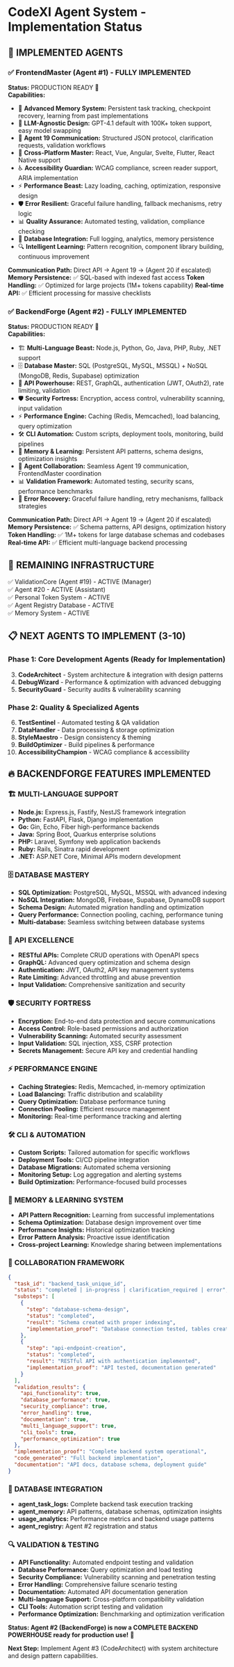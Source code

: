 
# CodeXI Agent System - Implementation Status

## 🚀 IMPLEMENTED AGENTS

### ✅ FrontendMaster (Agent #1) - FULLY IMPLEMENTED
**Status:** PRODUCTION READY 🎯  
**Capabilities:**
- 🧠 **Advanced Memory System:** Persistent task tracking, checkpoint recovery, learning from past implementations
- 🤖 **LLM-Agnostic Design:** GPT-4.1 default with 100K+ token support, easy model swapping
- 🔄 **Agent 19 Communication:** Structured JSON protocol, clarification requests, validation workflows
- 🎨 **Cross-Platform Master:** React, Vue, Angular, Svelte, Flutter, React Native support
- ♿ **Accessibility Guardian:** WCAG compliance, screen reader support, ARIA implementation
- ⚡ **Performance Beast:** Lazy loading, caching, optimization, responsive design
- 🛡️ **Error Resilient:** Graceful failure handling, fallback mechanisms, retry logic
- 📊 **Quality Assurance:** Automated testing, validation, compliance checking
- 💾 **Database Integration:** Full logging, analytics, memory persistence
- 🔍 **Intelligent Learning:** Pattern recognition, component library building, continuous improvement

**Communication Path:** Direct API → Agent 19 → (Agent 20 if escalated)
**Memory Persistence:** ✅ SQL-based with indexed fast access
**Token Handling:** ✅ Optimized for large projects (1M+ tokens capability)
**Real-time API:** ✅ Efficient processing for massive checklists

### ✅ BackendForge (Agent #2) - FULLY IMPLEMENTED  
**Status:** PRODUCTION READY 🎯  
**Capabilities:**
- 🏗️ **Multi-Language Beast:** Node.js, Python, Go, Java, PHP, Ruby, .NET support
- 🗄️ **Database Master:** SQL (PostgreSQL, MySQL, MSSQL) + NoSQL (MongoDB, Redis, Supabase) optimization
- 🔌 **API Powerhouse:** REST, GraphQL, authentication (JWT, OAuth2), rate limiting, validation
- 🛡️ **Security Fortress:** Encryption, access control, vulnerability scanning, input validation
- ⚡ **Performance Engine:** Caching (Redis, Memcached), load balancing, query optimization
- 🛠️ **CLI Automation:** Custom scripts, deployment tools, monitoring, build pipelines
- 🧠 **Memory & Learning:** Persistent API patterns, schema designs, optimization insights
- 🤝 **Agent Collaboration:** Seamless Agent 19 communication, FrontendMaster coordination
- 📊 **Validation Framework:** Automated testing, security scans, performance benchmarks
- 🔄 **Error Recovery:** Graceful failure handling, retry mechanisms, fallback strategies

**Communication Path:** Direct API → Agent 19 → (Agent 20 if escalated)
**Memory Persistence:** ✅ Schema patterns, API designs, optimization history
**Token Handling:** ✅ 1M+ tokens for large database schemas and codebases
**Real-time API:** ✅ Efficient multi-language backend processing

## 🎯 REMAINING INFRASTRUCTURE
✅ ValidationCore (Agent #19) - ACTIVE (Manager)  
✅ Agent #20 - ACTIVE (Assistant)  
✅ Personal Token System - ACTIVE  
✅ Agent Registry Database - ACTIVE  
✅ Memory System - ACTIVE  

## 📋 NEXT AGENTS TO IMPLEMENT (3-10)

### Phase 1: Core Development Agents (Ready for Implementation)
3. **CodeArchitect** - System architecture & integration with design patterns
4. **DebugWizard** - Performance & optimization with advanced debugging
5. **SecurityGuard** - Security audits & vulnerability scanning

### Phase 2: Quality & Specialized Agents  
6. **TestSentinel** - Automated testing & QA validation
7. **DataHandler** - Data processing & storage optimization
8. **StyleMaestro** - Design consistency & theming
9. **BuildOptimizer** - Build pipelines & performance
10. **AccessibilityChampion** - WCAG compliance & accessibility

## 🔥 BACKENDFORGE FEATURES IMPLEMENTED

### 🏗️ **MULTI-LANGUAGE SUPPORT**
- **Node.js:** Express.js, Fastify, NestJS framework integration
- **Python:** FastAPI, Flask, Django implementation
- **Go:** Gin, Echo, Fiber high-performance backends
- **Java:** Spring Boot, Quarkus enterprise solutions
- **PHP:** Laravel, Symfony web application backends
- **Ruby:** Rails, Sinatra rapid development
- **.NET:** ASP.NET Core, Minimal APIs modern development

### 🗄️ **DATABASE MASTERY**
- **SQL Optimization:** PostgreSQL, MySQL, MSSQL with advanced indexing
- **NoSQL Integration:** MongoDB, Firebase, Supabase, DynamoDB support
- **Schema Design:** Automated migration handling and optimization
- **Query Performance:** Connection pooling, caching, performance tuning
- **Multi-database:** Seamless switching between database systems

### 🔌 **API EXCELLENCE**
- **RESTful APIs:** Complete CRUD operations with OpenAPI specs
- **GraphQL:** Advanced query optimization and schema design
- **Authentication:** JWT, OAuth2, API key management systems
- **Rate Limiting:** Advanced throttling and abuse prevention
- **Input Validation:** Comprehensive sanitization and security

### 🛡️ **SECURITY FORTRESS**
- **Encryption:** End-to-end data protection and secure communications
- **Access Control:** Role-based permissions and authorization
- **Vulnerability Scanning:** Automated security assessment
- **Input Validation:** SQL injection, XSS, CSRF protection
- **Secrets Management:** Secure API key and credential handling

### ⚡ **PERFORMANCE ENGINE**
- **Caching Strategies:** Redis, Memcached, in-memory optimization
- **Load Balancing:** Traffic distribution and scalability
- **Query Optimization:** Database performance tuning
- **Connection Pooling:** Efficient resource management
- **Monitoring:** Real-time performance tracking and alerting

### 🛠️ **CLI & AUTOMATION**
- **Custom Scripts:** Tailored automation for specific workflows
- **Deployment Tools:** CI/CD pipeline integration
- **Database Migrations:** Automated schema versioning
- **Monitoring Setup:** Log aggregation and alerting systems
- **Build Optimization:** Performance-focused build processes

### 🧠 **MEMORY & LEARNING SYSTEM**
- **API Pattern Recognition:** Learning from successful implementations
- **Schema Optimization:** Database design improvement over time
- **Performance Insights:** Historical optimization tracking
- **Error Pattern Analysis:** Proactive issue identification
- **Cross-project Learning:** Knowledge sharing between implementations

### 🤝 **COLLABORATION FRAMEWORK**
```json
{
  "task_id": "backend_task_unique_id",
  "status": "completed | in-progress | clarification_required | error",
  "substeps": [
    {
      "step": "database-schema-design",
      "status": "completed", 
      "result": "Schema created with proper indexing",
      "implementation_proof": "Database connection tested, tables created"
    },
    {
      "step": "api-endpoint-creation",
      "status": "completed",
      "result": "RESTful API with authentication implemented", 
      "implementation_proof": "API tested, documentation generated"
    }
  ],
  "validation_results": {
    "api_functionality": true,
    "database_performance": true,
    "security_compliance": true,
    "error_handling": true,
    "documentation": true,
    "multi_language_support": true,
    "cli_tools": true,
    "performance_optimization": true
  },
  "implementation_proof": "Complete backend system operational",
  "code_generated": "Full backend implementation", 
  "documentation": "API docs, database schema, deployment guide"
}
```

### 💾 **DATABASE INTEGRATION**
- **agent_task_logs:** Complete backend task execution tracking
- **agent_memory:** API patterns, database schemas, optimization insights  
- **usage_analytics:** Performance metrics and backend usage patterns
- **agent_registry:** Agent #2 registration and status

### 🔍 **VALIDATION & TESTING**
- **API Functionality:** Automated endpoint testing and validation
- **Database Performance:** Query optimization and load testing
- **Security Compliance:** Vulnerability scanning and penetration testing
- **Error Handling:** Comprehensive failure scenario testing
- **Documentation:** Automated API documentation generation
- **Multi-language Support:** Cross-platform compatibility validation
- **CLI Tools:** Automation script testing and validation
- **Performance Optimization:** Benchmarking and optimization verification

**Status: Agent #2 (BackendForge) is now a COMPLETE BACKEND POWERHOUSE ready for production use!** 🚀

**Next Step:** Implement Agent #3 (CodeArchitect) with system architecture and design pattern capabilities.
